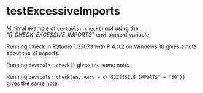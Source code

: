 
# testExcessiveImports

<!-- badges: start -->
<!-- badges: end -->

Minimal example of `devtools::check()` not using the "_R_CHECK_EXCESSIVE_IMPORTS_" environment variable.

Running Check in RStudio 1.3.1073 with R 4.0.2 on Windows 10 gives a note about the 21 imports.

Running `devtools::check()` gives the same note.

Running `devtools::check(env_vars = c("EXCESSIVE_IMPORTS" = "30"))` gives the same note.
